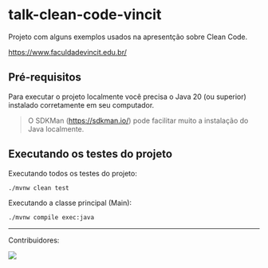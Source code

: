 # talk-clean-code-vincit

Projeto com alguns exemplos usados na apresentção sobre Clean Code.

https://www.faculdadevincit.edu.br/

## Pré-requisitos

Para executar o projeto localmente você precisa o Java 20 (ou superior) instalado corretamente em seu computador.

> O SDKMan (https://sdkman.io/) pode facilitar muito a instalação do Java localmente.

##  Executando os testes do projeto

Executando todos os testes do projeto:
```bash
./mvnw clean test
```

Executando a classe principal (Main):

```bash
./mvnw compile exec:java
```

---
Contribuidores:

<a href = "https://github.com/Tanu-N-Prabhu/Python/graphs/contributors">
  <img src = "https://contrib.rocks/image?repo=juniormichieletto/talk-clean-code-vincit"/>
</a>
